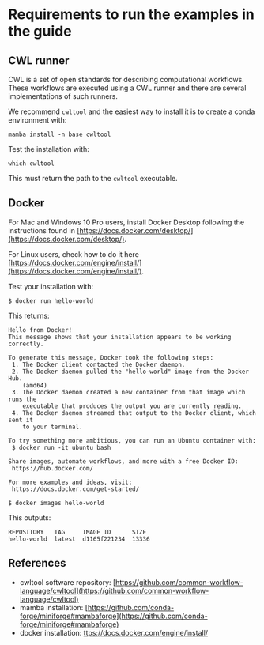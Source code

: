 # Requirements to run the examples in the guide

## CWL runner

CWL is a set of open standards for describing computational workflows. These workflows are executed using a CWL runner and there are several implementations of such runners.

We recommend `cwltool` and the easiest way to install it is to create a conda environment with: 

```console
mamba install -n base cwltool
```

Test the installation with:

```console
which cwltool
```

This must return the path to the `cwltool` executable.

## Docker

For Mac and Windows 10 Pro users, install Docker Desktop following the instructions found in [https://docs.docker.com/desktop/](https://docs.docker.com/desktop/).

For Linux users, check how to do it here [https://docs.docker.com/engine/install/](https://docs.docker.com/engine/install/).

Test your installation with: 

```console
$ docker run hello-world
```

This returns:

```console
Hello from Docker!
This message shows that your installation appears to be working correctly.

To generate this message, Docker took the following steps:
 1. The Docker client contacted the Docker daemon.
 2. The Docker daemon pulled the "hello-world" image from the Docker Hub.
    (amd64)
 3. The Docker daemon created a new container from that image which runs the
    executable that produces the output you are currently reading.
 4. The Docker daemon streamed that output to the Docker client, which sent it
    to your terminal.

To try something more ambitious, you can run an Ubuntu container with:
 $ docker run -it ubuntu bash

Share images, automate workflows, and more with a free Docker ID:
 https://hub.docker.com/

For more examples and ideas, visit:
 https://docs.docker.com/get-started/
```

```console
$ docker images hello-world
```

This outputs:

```
REPOSITORY   TAG     IMAGE ID      SIZE
hello-world  latest  d1165f221234  13336
```

## References 

- cwltool software repository: [https://github.com/common-workflow-language/cwltool](https://github.com/common-workflow-language/cwltool)
- mamba installation: [https://github.com/conda-forge/miniforge#mambaforge](https://github.com/conda-forge/miniforge#mambaforge)
- docker installation: [ttps://docs.docker.com/engine/install/](ttps://docs.docker.com/engine/install/)